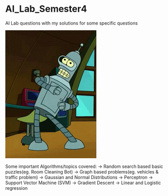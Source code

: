 # AI_Lab_Semester4
AI Lab questions with my solutions for some specific questions

![](bot.gif)

Some important Algorithms/topics covered:
-> Random search based basic puzzles(eg. Room Cleaning Bot)
-> Graph based problems(eg. vehicles & traffic problem)
-> Gaussian and Normal Distributions
-> Perceptron
-> Support Vector Machine (SVM)
-> Gradient Descent
-> Linear and Logistic regression
